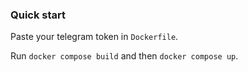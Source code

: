 ### Quick start

Paste your telegram token in `Dockerfile`.

Run `docker compose build` and then `docker compose up`.
